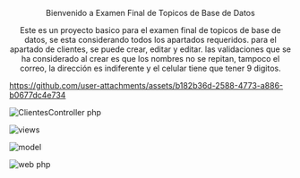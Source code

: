 <p align="center">Bienvenido a Examen Final de Topicos de Base de Datos</p>
<p align="center">
Este es un proyecto basico para el examen final de topicos de base de datos, se esta considerando todos los apartados requeridos. para el apartado de clientes, se puede crear, editar y editar. las validaciones que se ha considerado al crear es que los nombres no se repitan, tampoco el correo, la dirección es indiferente y el celular tiene que tener 9 digitos.</p>


https://github.com/user-attachments/assets/b182b36d-2588-4773-a886-b0677dc4e734



![ClientesController php](https://github.com/user-attachments/assets/53322909-911d-4035-a94b-97741cbd370f)


![views](https://github.com/user-attachments/assets/b1be0e8f-b0b5-4662-8ee2-fa39b6a9f539)


![model](https://github.com/user-attachments/assets/26a3d5a8-d335-4409-96b1-ab2e8714c25a)


![web php](https://github.com/user-attachments/assets/0284367b-1883-45c1-9753-a59c278a52c6)



